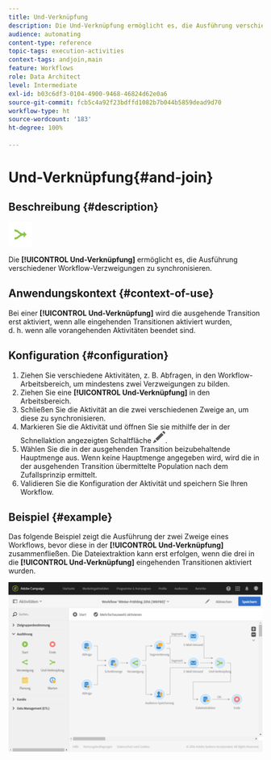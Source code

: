 ```yaml
---
title: Und-Verknüpfung
description: Die Und-Verknüpfung ermöglicht es, die Ausführung verschiedener Workflow-Zweige zu synchronisieren.
audience: automating
content-type: reference
topic-tags: execution-activities
context-tags: andjoin,main
feature: Workflows
role: Data Architect
level: Intermediate
exl-id: b03c6df3-0104-4900-9468-46824d62e0a6
source-git-commit: fcb5c4a92f23bdffd1082b7b044b5859dead9d70
workflow-type: ht
source-wordcount: '183'
ht-degree: 100%

---
```


# Und-Verknüpfung{#and-join}

## Beschreibung {#description}

![](assets/and_join.png)

Die **[!UICONTROL Und-Verknüpfung]** ermöglicht es, die Ausführung verschiedener Workflow-Verzweigungen zu synchronisieren.

## Anwendungskontext {#context-of-use}

Bei einer **[!UICONTROL Und-Verknüpfung]** wird die ausgehende Transition erst aktiviert, wenn alle eingehenden Transitionen aktiviert wurden, d. h. wenn alle vorangehenden Aktivitäten beendet sind.

## Konfiguration {#configuration}

1. Ziehen Sie verschiedene Aktivitäten, z. B. Abfragen, in den Workflow-Arbeitsbereich, um mindestens zwei Verzweigungen zu bilden.
1. Ziehen Sie eine **[!UICONTROL Und-Verknüpfung]** in den Arbeitsbereich.
1. Schließen Sie die Aktivität an die zwei verschiedenen Zweige an, um diese zu synchronisieren.
1. Markieren Sie die Aktivität und öffnen Sie sie mithilfe der in der Schnellaktion angezeigten Schaltfläche ![](assets/edit_darkgrey-24px.png).
1. Wählen Sie die in der ausgehenden Transition beizubehaltende Hauptmenge aus. Wenn keine Hauptmenge angegeben wird, wird die in der ausgehenden Transition übermittelte Population nach dem Zufallsprinzip ermittelt.
1. Validieren Sie die Konfiguration der Aktivität und speichern Sie Ihren Workflow.

## Beispiel  {#example}

Das folgende Beispiel zeigt die Ausführung der zwei Zweige eines Workflows, bevor diese in der **[!UICONTROL Und-Verknüpfung]** zusammenfließen. Die Dateiextraktion kann erst erfolgen, wenn die drei in die **[!UICONTROL Und-Verknüpfung]** eingehenden Transitionen aktiviert wurden.

![](assets/wkf_and-join_example.png)
